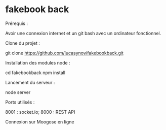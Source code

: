 # fakebook back

Prérequis : 

Avoir une connexion internet et un git bash avec un ordinateur fonctionnel. 

Clone du projet :

git clone  https://github.com/lucasynov/fakebookback.git

Installation des modules node : 

cd fakebookback
npm install

Lancement du serveur :

node server


Ports utilisés : 

8001 : socket.io;
8000 : REST API


Connexion sur Moogose en ligne 
